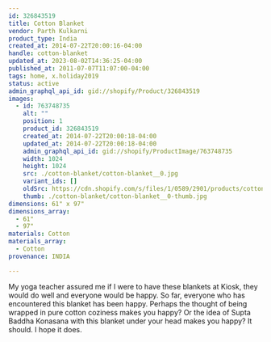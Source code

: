 ```yaml
---
id: 326843519
title: Cotton Blanket
vendor: Parth Kulkarni
product_type: India
created_at: 2014-07-22T20:00:16-04:00
handle: cotton-blanket
updated_at: 2023-08-02T14:36:25-04:00
published_at: 2011-07-07T11:07:00-04:00
tags: home, x.holiday2019
status: active
admin_graphql_api_id: gid://shopify/Product/326843519
images:
  - id: 763748735
    alt: ""
    position: 1
    product_id: 326843519
    created_at: 2014-07-22T20:00:18-04:00
    updated_at: 2014-07-22T20:00:18-04:00
    admin_graphql_api_id: gid://shopify/ProductImage/763748735
    width: 1024
    height: 1024
    src: ./cotton-blanket/cotton-blanket__0.jpg
    variant_ids: []
    oldSrc: https://cdn.shopify.com/s/files/1/0589/2901/products/cotton_20blanket.jpeg?v=1406073618
    thumb: ./cotton-blanket/cotton-blanket__0-thumb.jpg
dimensions: 61" x 97"
dimensions_array:
  - 61"
  - 97"
materials: Cotton
materials_array:
  - Cotton
provenance: INDIA

---
```


My yoga teacher assured me if I were to have these blankets at Kiosk, they would do well and everyone would be happy. So far, everyone who has encountered this blanket has been happy. Perhaps the thought of being wrapped in pure cotton coziness makes you happy? Or the idea of Supta Baddha Konasana with this blanket under your head makes you happy? It should. I hope it does.
